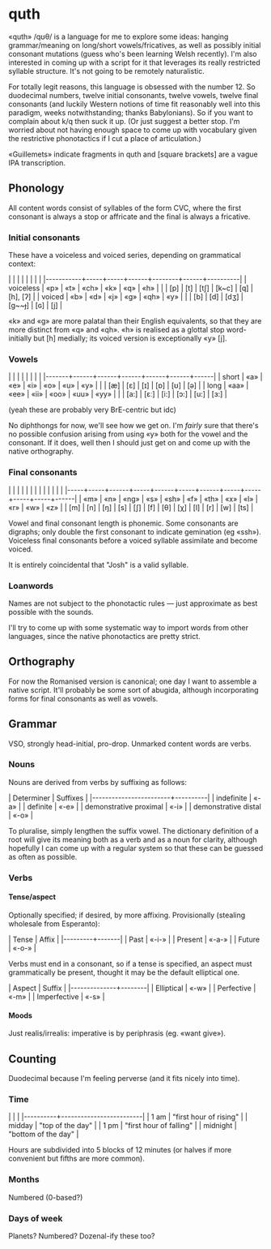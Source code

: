 # quth

«quth» /qʊθ/ is a language for me to explore some ideas: hanging
grammar/meaning on long/short vowels/fricatives, as well as possibly
initial consonant mutations (guess who's been learning Welsh
recently).  I'm also interested in coming up with a script for it that
leverages its really restricted syllable structure.  It's not going to
be remotely naturalistic.

For totally legit reasons, this language is obsessed with the
number 12.  So duodecimal numbers, twelve initial consonants, twelve
vowels, twelve final consonants (and luckily Western notions of time
fit reasonably well into this paradigm, weeks notwithstanding; thanks
Babylonians).  So if you want to complain about k/q then suck it up.
(Or just suggest a better stop.  I'm worried about not having enough
space to come up with vocabulary given the restrictive phonotactics if
I cut a place of articulation.)

«Guillemets» indicate fragments in quth and [square brackets] are a
vague IPA transcription.

## Phonology

All content words consist of syllables of the form CVC, where the
first consonant is always a stop or affricate and the final is always
a fricative.

### Initial consonants

These have a voiceless and voiced series, depending on grammatical
context:

|           |     |     |      |        |      |          |
|-----------+-----+-----+------+--------+------+----------|
| voiceless | «p» | «t» | «ch» | «k»    | «q»  | «h»      |
|           | [p] | [t] | [tʃ] | [k~c]  | [q]  | [h], [ʔ] |
| voiced    | «b» | «d» | «j»  | «g»    | «qh» | «y»      |
|           | [b] | [d] | [dʒ] | [g~~ɟ] | [ɢ]  | [j]      |

«k» and «g» are more palatal than their English equivalents, so that
they are more distinct from «q» and «qh».  «h» is realised as a
glottal stop word-initially but [h] medially; its voiced version is
exceptionally «y» [j].

### Vowels

|       |      |      |      |      |      |      |
|-------+------+------+------+------+------+------|
| short | «a»  | «e»  | «i»  | «o»  | «u»  | «y»  |
|       | [æ]  | [ɛ]  | [ɪ]  | [ɒ]  | [ʊ]  | [ə]  |
| long  | «aa» | «ee» | «ii» | «oo» | «uu» | «yy» |
|       | [a:] | [ɛː] | [i:] | [ɔ:] | [u:] | [ɜ:] |

(yeah these are probably very BrE-centric but idc)

No diphthongs for now, we'll see how we get on.  I'm _fairly_ sure that
there's no possible confusion arising from using «y» both for the vowel
and the consonant.  If it does, well then I should just get on and come
up with the native orthography.

### Final consonants

|     |     |      |     |      |     |      |     |     |     |     |      |
|-----+-----+------+-----+------+-----+------+-----+-----+-----+-----+------|
| «m» | «n» | «ng» | «s» | «sh» | «f» | «th» | «x» | «l» | «r» | «w» | «z»  |
| [m] | [n] | [ŋ]  | [s] | [ʃ]  | [f] | [θ]  | [χ] | [l] | [r] | [w] | [ts] |

Vowel and final consonant length is phonemic.  Some consonants are
digraphs; only double the first consonant to indicate gemination (eg
«ssh»).  Voiceless final consonants before a voiced syllable assimilate
and become voiced.

It is entirely coincidental that "Josh" is a valid syllable.

### Loanwords

Names are not subject to the phonotactic rules — just approximate as
best possible with the sounds.

I'll try to come up with some systematic way to import words from other
languages, since the native phonotactics are pretty strict.

## Orthography

For now the Romanised version is canonical; one day I want to assemble
a native script.  It'll probably be some sort of abugida, although
incorporating forms for final consonants as well as vowels.

## Grammar

VSO, strongly head-initial, pro-drop.  Unmarked content words are
verbs.

### Nouns

Nouns are derived from verbs by suffixing as follows:

| Determiner             | Suffixes |
|------------------------+----------|
| indefinite             | «-a»     |
| definite               | «-e»     |
| demonstrative proximal | «-i»     |
| demonstrative distal   | «-o»     |

To pluralise, simply lengthen the suffix vowel.  The dictionary
definition of a root will give its meaning both as a verb and as a
noun for clarity, although hopefully I can come up with a regular
system so that these can be guessed as often as possible.

### Verbs

#### Tense/aspect

Optionally specified; if desired, by more affixing. Provisionally
(stealing wholesale from Esperanto):

| Tense   | Affix |
|---------+-------|
| Past    | «-i-» |
| Present | «-a-» |
| Future  | «-o-» |

Verbs must end in a consonant, so if a tense is specified, an aspect
must grammatically be present, thought it may be the default
elliptical one.

| Aspect       | Suffix |
|--------------+--------|
| Elliptical   | «-w»   |
| Perfective   | «-m»   |
| Imperfective | «-s»   |

#### Moods

Just realis/irrealis: imperative is by periphrasis (eg. «want give»).

## Counting

Duodecimal because I'm feeling perverse (and it fits nicely into
time).

### Time

|          |                         |
|----------+-------------------------|
| 1 am     | "first hour of rising"  |
| midday   | "top of the day"        |
| 1 pm     | "first hour of falling" |
| midnight | "bottom of the day"     |

Hours are subdivided into 5 blocks of 12 minutes (or halves if more
convenient but fifths are more common).

### Months

Numbered (0-based?)

### Days of week

Planets? Numbered? Dozenal-ify these too?
